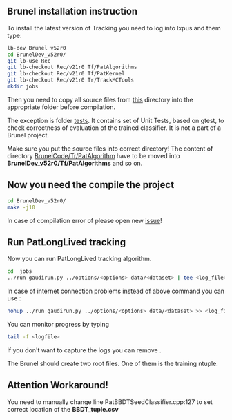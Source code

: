 ## Brunel installation instruction

To install the latest version of Tracking you need to log into lxpus and them type:

```bash
lb-dev Brunel v52r0
cd BrunelDev_v52r0/
git lb-use Rec
git lb-checkout Rec/v21r0 Tf/PatAlgorithms 
git lb-checkout Rec/v21r0 Tf/PatKernel 
git lb-checkout Rec/v21r0 Tr/TrackMCTools 
mkdir jobs
```

Then you need to copy all source files from [this](https://github.com/adendek/DownstreamTracking/tree/master/BrunelCode) directory into the appropriate folder before compilation. 

The exception is folder [tests](https://github.com/adendek/DownstreamTracking/tree/master/BrunelCode/tests). It contains 
set of Unit Tests, based on gtest, to check correctness of evaluation of the trained classifier. It is not a part of a Brunel project.

Make sure you put the source files into correct directory! 
The content of directory [BrunelCode/Tr/PatAlgorithm](BrunelCode/Tr/PatAlgorithm) 
have to be moved into **BrunelDev_v52r0/Tf/PatAlgorithms** and so on.

## Now you need the compile the project
```bash
cd BrunelDev_v52r0/ 
make -j10
```

In case of compilation error  of please open new [issue](https://github.com/adendek/DownstreamTracking/issues)!  

## Run PatLongLived tracking 

Now you can run PatLongLived tracking algorithm. 

```bash
cd  jobs
../run gaudirun.py ../options/<options> data/<dataset> | tee <log_file>
```
In case of internet connection problems instead of above command you can use :

```bash
nohup ../run gaudirun.py ../options/<options> data/<dataset> >> <log_file> & 
```

You can monitor progress by typing

```bash
tail -f <logfile>
```


If you don't want to capture the logs you can remove <logfile>. 

The Brunel should create two root files. One of them is the training ntuple. 

 
## Attention Workaround!
 You need to manually change line PatBBDTSeedClassifier.cpp:127 to set correct location of the **BBDT_tuple.csv**  
